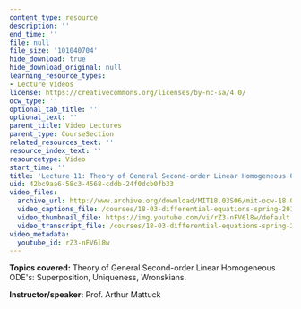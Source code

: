 ```yaml
---
content_type: resource
description: ''
end_time: ''
file: null
file_size: '101040704'
hide_download: true
hide_download_original: null
learning_resource_types:
- Lecture Videos
license: https://creativecommons.org/licenses/by-nc-sa/4.0/
ocw_type: ''
optional_tab_title: ''
optional_text: ''
parent_title: Video Lectures
parent_type: CourseSection
related_resources_text: ''
resource_index_text: ''
resourcetype: Video
start_time: ''
title: 'Lecture 11: Theory of General Second-order Linear Homogeneous ODEs'
uid: 42bc9aa6-58c3-4568-cddb-24f0dcb0fb33
video_files:
  archive_url: http://www.archive.org/download/MIT18.03S06/mit-ocw-18.03-lec11-05mar2003-220k.mp4
  video_captions_file: /courses/18-03-differential-equations-spring-2010/003d8bbbf4b25dd8bb194f39fe71557d_rZ3-nFV6l8w.vtt
  video_thumbnail_file: https://img.youtube.com/vi/rZ3-nFV6l8w/default.jpg
  video_transcript_file: /courses/18-03-differential-equations-spring-2010/2002c12a3d7460cb5ba26e1d9e0f2b43_rZ3-nFV6l8w.pdf
video_metadata:
  youtube_id: rZ3-nFV6l8w
---
```


**Topics covered:** Theory of General Second-order Linear Homogeneous ODE's: Superposition, Uniqueness, Wronskians.

**Instructor/speaker:** Prof. Arthur Mattuck


